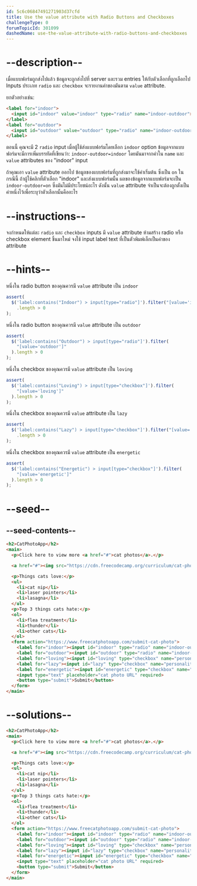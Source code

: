 ```yaml
---
id: 5c6c06847491271903d37cfd
title: Use the value attribute with Radio Buttons and Checkboxes
challengeType: 0
forumTopicId: 301099
dashedName: use-the-value-attribute-with-radio-buttons-and-checkboxes
---
```


# --description--

เมื่อแบบฟอร์มถูกส่งไปแล้ว ข้อมูลจะถูกส่งไปที่ server และรวม entries ให้กับตัวเลือกที่ถูกเลือกไป
Inputs ประเภท `radio` และ `checkbox` จะรายงานค่าของมันตาม `value` attribute.

ยกตัวอย่างเช่น:

```html
<label for="indoor">
  <input id="indoor" value="indoor" type="radio" name="indoor-outdoor">Indoor
</label>
<label for="outdoor">
  <input id="outdoor" value="outdoor" type="radio" name="indoor-outdoor">Outdoor
</label>
```

ตอนนี้ คุณจะมี 2 `radio` input
เมื่อผู้ใช้ส่งแบบฟอร์มโดยเลือก `indoor` option ข้อมูลจากแบบฟอร์มจะมีการเพิ่มบรรทัดที่เขียนว่า: `indoor-outdoor=indoor`
โดยมันมาจากค่าใน `name` และ `value` attributes ของ "indoor" input

ถ้าคุณเอา `value` attribute ออกไป ข้อมูลของแบบฟอร์มที่ถูกส่งมาจะใช้ค่าเริ่มต้น ซึ่งเป็น `on`
ในกรณีนี้ ถ้าผู้ใช้คลิกที่ตัวเลือก "indoor" และส่งแบบฟอร์มนั้น ผลของข้อมูลจากแบบฟอร์มจะเป็น `indoor-outdoor=on` ซึ่งมันไม่มีประโยชน์อะไร
ดังนั้น `value` attribute จำเป็นจะต้องถูกตั้งเป็นค่าหนึ่งไว้เพื่อระบุว่าตัวเลือกนั้นคืออะไร

# --instructions--

จงกำหนดให้แต่ละ `radio` และ `checkbox` inputs มี `value` attribute
ห้ามสร้าง radio หรือ checkbox element ขึ้นมาใหม่ จงใช้ input label text ที่เป็นตัวพิมพ์เล็กเป็นค่าของ attribute

# --hints--

หนึ่งใน radio button ของคุณควรมี `value` attribute เป็น `indoor`

```js
assert(
  $('label:contains("Indoor") > input[type="radio"]').filter("[value='indoor']")
    .length > 0
);
```

หนึ่งใน radio button ของคุณควรมี `value` attribute เป็น `outdoor`

```js
assert(
  $('label:contains("Outdoor") > input[type="radio"]').filter(
    "[value='outdoor']"
  ).length > 0
);
```

หนึ่งใน checkbox ของคุณควรมี `value` attribute เป็น `loving`

```js
assert(
  $('label:contains("Loving") > input[type="checkbox"]').filter(
    "[value='loving']"
  ).length > 0
);
```

หนึ่งใน checkbox ของคุณควรมี `value` attribute เป็น `lazy`

```js
assert(
  $('label:contains("Lazy") > input[type="checkbox"]').filter("[value='lazy']")
    .length > 0
);
```

หนึ่งใน checkbox ของคุณควรมี `value` attribute เป็น `energetic`

```js
assert(
  $('label:contains("Energetic") > input[type="checkbox"]').filter(
    "[value='energetic']"
  ).length > 0
);
```

# --seed--

## --seed-contents--

```html
<h2>CatPhotoApp</h2>
<main>
  <p>Click here to view more <a href="#">cat photos</a>.</p>

  <a href="#"><img src="https://cdn.freecodecamp.org/curriculum/cat-photo-app/relaxing-cat.jpg" alt="A cute orange cat lying on its back."></a>

  <p>Things cats love:</p>
  <ul>
    <li>cat nip</li>
    <li>laser pointers</li>
    <li>lasagna</li>
  </ul>
  <p>Top 3 things cats hate:</p>
  <ol>
    <li>flea treatment</li>
    <li>thunder</li>
    <li>other cats</li>
  </ol>
  <form action="https://www.freecatphotoapp.com/submit-cat-photo">
    <label for="indoor"><input id="indoor" type="radio" name="indoor-outdoor"> Indoor</label>
    <label for="outdoor"><input id="outdoor" type="radio" name="indoor-outdoor"> Outdoor</label><br>
    <label for="loving"><input id="loving" type="checkbox" name="personality"> Loving</label>
    <label for="lazy"><input id="lazy" type="checkbox" name="personality"> Lazy</label>
    <label for="energetic"><input id="energetic" type="checkbox" name="personality"> Energetic</label><br>
    <input type="text" placeholder="cat photo URL" required>
    <button type="submit">Submit</button>
  </form>
</main>
```

# --solutions--

```html
<h2>CatPhotoApp</h2>
<main>
  <p>Click here to view more <a href="#">cat photos</a>.</p>

  <a href="#"><img src="https://cdn.freecodecamp.org/curriculum/cat-photo-app/relaxing-cat.jpg" alt="A cute orange cat lying on its back."></a>

  <p>Things cats love:</p>
  <ul>
    <li>cat nip</li>
    <li>laser pointers</li>
    <li>lasagna</li>
  </ul>
  <p>Top 3 things cats hate:</p>
  <ol>
    <li>flea treatment</li>
    <li>thunder</li>
    <li>other cats</li>
  </ol>
  <form action="https://www.freecatphotoapp.com/submit-cat-photo">
    <label for="indoor"><input id="indoor" type="radio" name="indoor-outdoor" value="indoor"> Indoor</label>
    <label for="outdoor"><input id="outdoor" type="radio" name="indoor-outdoor" value="outdoor"> Outdoor</label><br>
    <label for="loving"><input id="loving" type="checkbox" name="personality" value="loving"> Loving</label>
    <label for="lazy"><input id="lazy" type="checkbox" name="personality" value="lazy"> Lazy</label>
    <label for="energetic"><input id="energetic" type="checkbox" name="personality" value="energetic"> Energetic</label><br>
    <input type="text" placeholder="cat photo URL" required>
    <button type="submit">Submit</button>
  </form>
</main>
```
